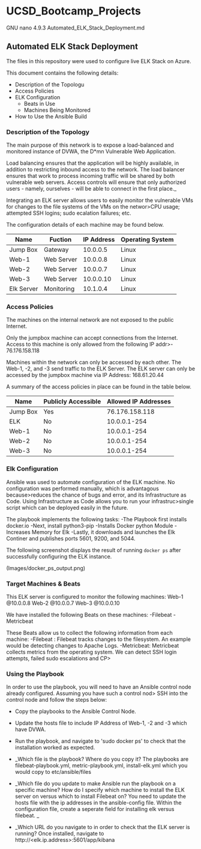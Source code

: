 # UCSD_Bootcamp_Projects
  GNU nano 4.9.3                                     Automated_ELK_Stack_Deployment.md
## Automated ELK Stack Deployment

The files in this repository were used to configure live ELK Stack on Azure.


This document contains the following details:
- Description of the Topologu
- Access Policies
- ELK Configuration
  - Beats in Use
  - Machines Being Monitored
- How to Use the Ansible Build


### Description of the Topology

The main purpose of this network is to expose a load-balanced and monitored instance of DVWA, the D*mn Vulnerable Web Application.

Load balancing ensures that the application will be highly available, in addition to restricting inbound access to the network.
The load balancer ensures that work to process incoming traffic will be shared by both vulnerable web servers. Access controls will
ensure that only authorized users - namely, ourselves - will be able to connect in the first place._

Integrating an ELK server allows users to easily monitor the vulnerable VMs for changes to the file systems of the VMs on the networ>CPU usage; attempted SSH logins; sudo ecalation failures; etc.


The configuration details of each machine may be found below.


| Name       | Fuction     | IP Address | Operating System |
|------------|-------------|------------|------------------|
| Jump Box   | Gateway     | 10.0.0.5   | Linux            |
| Web-1      | Web Server  | 10.0.0.8   | Linux            |
| Web-2      | Web Server  | 10.0.0.7   | Linux            |
| Web-3      | Web Server  | 10.0.0.10  | Linux            |
| Elk Server | Monitoring  | 10.1.0.4   | Linux            |

### Access Policies

The machines on the internal network are not exposed to the public Internet.

Only the jumpbox machine can accept connections from the Internet. Access to this machine is only allowed from the following IP addr>- 76.176.158.118

Machines within the network can only be accessed by each other. The Web-1, -2, and -3 send traffic to the ELK Server.
The ELK server can only be accessed by the jumpbox machine via IP Address: 168.61.20.44

A summary of the access policies in place can be found in the table below.

| Name     | Publicly Accessible | Allowed IP Addresses |
|----------|---------------------|----------------------|
| Jump Box | Yes                 | 76.176.158.118       |
| ELK      | No                  | 10.0.0.1-254         |
| Web-1    | No                  | 10.0.0.1-254         |
| Web-2    | No                  | 10.0.0.1-254         |
| Web-3    | No                  | 10.0.0.1-254         |

### Elk Configuration

Ansible was used to automate configuration of the ELK machine. No configuration was performed manually, which is advantagous because>reduces the chance of bugs and error, and its Infrastructure as Code. Using Infrastructure as Code allows you to run your infrastruc>single script which can be deployed easily in the future.

The playbook implements the following tasks:
-The Playbook first installs docker.io
-Next, install python3-pip
-Installs Docker python Module
-Increases Memory for Elk
-Lastly, it downloads and launches the Elk Continer and publishes ports 5601, 9200, and 5044.

The following screenshot displays the result of running `docker ps` after successfully configuring the ELK instance.

(Images/docker_ps_output.png)

### Target Machines & Beats
This ELK server is configured to monitor the following machines:
Web-1 @10.0.0.8
Web-2 @10.0.0.7
Web-3 @10.0.0.10


We have installed the following Beats on these machines:
-Filebeat
-Metricbeat

These Beats allow us to collect the following information from each machine:
-Filebeat : Filebeat tracks changes to the filesystem. An example would be detecting changes to Apache Logs.
-Metricbeat: Metricbeat collects metrics from the operating system. We can detect SSH login attempts, failed sudo escalations and CP>
### Using the Playbook
In order to use the playbook, you will need to have an Ansible control node already configured. Assuming you have such a control nod>
SSH into the control node and follow the steps below:
- Copy the playbooks to the Ansible Control Node.
- Update the hosts file to include IP Address of Web-1, -2 and -3 which have DVWA.
- Run the playbook, and navigate to 'sudo docker ps' to check that the installation worked as expected.

 
- _Which file is the playbook? Where do you copy it?
   The playbooks are filebeat-playbook.yml, metric-playbook.yml, install-elk.yml which you would copy to etc/ansible/files
- _Which file do you update to make Ansible run the playbook on a specific machine? How do I specify which machine to install
 the ELK server on versus which to install Filebeat on? You need to update the hosts file with the ip addresses in the ansible-config file. Within the
 configuration file, create a seperate field for installing elk versus filebeat.
_
- _Which URL do you navigate to in order to check that the ELK server is running? Once installed, navigate to http://<elk.ip.address>:5601/app/kibana
